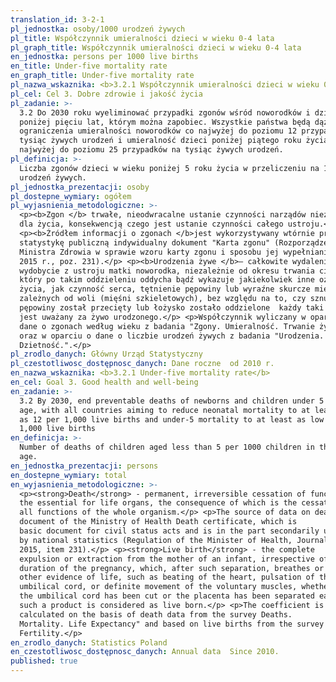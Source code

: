 ```yaml
---
translation_id: 3-2-1
pl_jednostka: osoby/1000 urodzeń żywych
pl_title: Współczynnik umieralności dzieci w wieku 0-4 lata
pl_graph_title: Współczynnik umieralności dzieci w wieku 0-4 lata
en_jednostka: persons per 1000 live births
en_title: Under-five mortality rate
en_graph_title: Under-five mortality rate
pl_nazwa_wskaznika: <b>3.2.1 Współczynnik umieralności dzieci w wieku 0-4 lata</b>
pl_cel: Cel 3. Dobre zdrowie i jakość życia
pl_zadanie: >-
  3.2 Do 2030 roku wyeliminować przypadki zgonów wśród noworodków i dzieci
  poniżej pięciu lat, którym można zapobiec. Wszystkie państwa będą dążyć do
  ograniczenia umieralności noworodków co najwyżej do poziomu 12 przypadków na
  tysiąc żywych urodzeń i umieralność dzieci poniżej piątego roku życia co
  najwyżej do poziomu 25 przypadków na tysiąc żywych urodzeń.
pl_definicja: >-
  Liczba zgonów dzieci w wieku poniżej 5 roku życia w przeliczeniu na 1000
  urodzeń żywych.
pl_jednostka_prezentacji: osoby
pl_dostepne_wymiary: ogółem
pl_wyjasnienia_metodologiczne: >-
  <p><b>Zgon </b> trwałe, nieodwracalne ustanie czynności narządów niezbędnych
  dla życia, konsekwencją czego jest ustanie czynności całego ustroju.</p>
  <p><b>Źródłem informacji o zgonach </b>jest wykorzystywany wtórnie przez
  statystykę publiczną indywidualny dokument "Karta zgonu" (Rozporządzenie
  Ministra Zdrowia w sprawie wzoru karty zgonu i sposobu jej wypełniania Dz. U.
  2015 r., poz. 231).</p> <p><b>Urodzenia żywe </b>– całkowite wydalenie lub
  wydobycie z ustroju matki noworodka, niezależnie od okresu trwania ciąży,
  który po takim oddzieleniu oddycha bądź wykazuje jakiekolwiek inne oznaki
  życia, jak czynność serca, tętnienie pępowiny lub wyraźne skurcze mięśni
  zależnych od woli (mięśni szkieletowych), bez względu na to, czy sznur
  pępowiny został przecięty lub łożysko zostało oddzielone  każdy taki noworodek
  jest uważany za żywo urodzonego.</p> <p>Współczynnik wyliczany w oparciu o
  dane o zgonach według wieku z badania "Zgony. Umieralność. Trwanie życia."
  oraz w oparciu o dane o liczbie urodzeń żywych z badania "Urodzenia.
  Dzietność.".</p>
pl_zrodlo_danych: Główny Urząd Statystyczny
pl_czestotliwosc_dostępnosc_danych: Dane roczne  od 2010 r.
en_nazwa_wskaznika: <b>3.2.1 Under-five mortality rate</b>
en_cel: Goal 3. Good health and well-being
en_zadanie: >-
  3.2 By 2030, end preventable deaths of newborns and children under 5 years of
  age, with all countries aiming to reduce neonatal mortality to at least as low
  as 12 per 1,000 live births and under-5 mortality to at least as low as 25 per
  1,000 live births
en_definicja: >-
  Number of deaths of children aged less than 5 per 1000 children in the same
  age.
en_jednostka_prezentacji: persons
en_dostepne_wymiary: total
en_wyjasnienia_metodologiczne: >-
  <p><strong>Death</strong> - permanent, irreversible cessation of functions of
  the essential for life organs, the consequence of which is the cessation of
  all functions of the whole organism.</p> <p>The source of data on death is the
  document of the Ministry of Health Death certificate, which is
  basic document for civil status acts and is in the part secondarily utilized
  by national statistics (Regulation of the Minister of Health, Journal of Laws
  2015, item 231).</p> <p><strong>Live birth</strong> - the complete
  expulsion or extraction from the mother of an infant, irrespective of the
  duration of the pregnancy, which, after such separation, breathes or shows any
  other evidence of life, such as beating of the heart, pulsation of the
  umbilical cord, or definite movement of the voluntary muscles, whether or not
  the umbilical cord has been cut or the placenta has been separated each
  such a product is considered as live born.</p> <p>The coefficient is
  calculated on the basis of death data from the survey Deaths.
  Mortality. Life Expectancy" and based on live births from the survey "Birth.
  Fertility.</p>
en_zrodlo_danych: Statistics Poland
en_czestotliwosc_dostępnosc_danych: Annual data  Since 2010.
published: true
---
```


